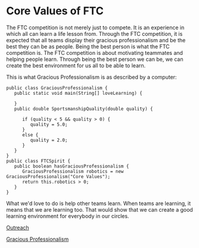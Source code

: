 # Core Values of FTC

The FTC competition is not merely just to compete. It is an experience in which all can learn a life lesson from. Through the 
FTC competition, it is expected that all teams display their gracious professionalism and be the best they can be as people. 
Being the best person is what the FTC competition is. The FTC competition is about motivating teammates and helping people learn. 
Through being the best person we can be, we can create the best environment for us all to be able to learn.

This is what Gracious Professionalism is as described by a computer:

~~~~
public class GraciousProfessionalism {
   public static void main(String[] loveLearning) {
      
   }
   public double SportsmanshipQuality(double quality) {
      
      if (quality < 5 && quality > 0) {
         quality = 5.0;
      }
      else {
         quality = 2.0;
      }
   }
}
public class FTCSpirit {
   public boolean hasGraciousProfessionalism {
      GraciousProfessionalism robotics = new GraciousProfessionalism("Core Values");
      return this.robotics > 0;
   }
}
~~~~

What we'd love to do is help other teams learn. When teams are learning, it means that we are learning too. That would show that we can create a good learning environment for everybody in our circles. 

[Outreach](http://ftccats.github.io/outreach)

[Gracious Professionalism](http://ftccats.github.io/graciousprofessionalism)
